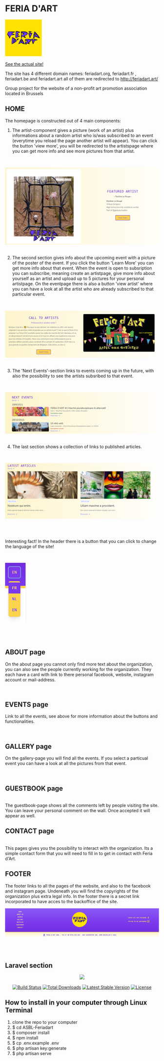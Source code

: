 #  FERIA D'ART 


<img src="readme/FeriaLogoGeel.png" width="120" height="120">

[See the actual site!](http://feriadart.art/)

The site has 4 different domain names: feriadart.org, feriadart.fr , feriadart.be and feriadart.art
all of them are redirected to http://feriadart.art/


Group project for the website of a non-profit art promotion association located in Brussels


## HOME

The homepage is constructed out of 4 main components:

1. The artist-component gives a picture (work of an artist) plus informations about a random artist who is/was subscribed to an event (everytime you reload the page another artist will appear). 
You can click the button 'view more', you will be redirected to the artistspage where you can get more info and see more pictures from that artist.


<br>


![Wireframe 1](readme/Artist-component.png)
<br>
<br>


2. The second section gives info about the upcoming event with a picture of the poster of the event. If you click the button 'Learn More' you can get more info about that event.
When the event is open to subsription you can subscribe, meaning create an artistpage, give more info about yourself as an artist and upload up to 5 pictures for your personal artistpage.
On the eventpage there is also a button 'view artist' where you can have a look at all the artist who are already subscribed to that particular event. 


<br>


![Wirefram 2](readme/event-component.png)
<br>
<br>


3. The 'Next Events'-section links to events coming up in the future, with also the possibility to see the artists subsribed to that event.

<br>

![Wirefram 2](readme/nextevent-component.png)
<br>
<br>


4. The last section shows a collection of links to published articles.

<br>

![Wirefram 2](readme/articles-component.png)

<br>
<br>

Interesting fact! In the header there is a button that you can click to change the language of the site!

<br>

![Wirefram 2](readme/languagebutton.png)

<br>
<br>


## ABOUT page

On the about page you cannot only find more text about the organization, you can also see the people currently working for the organization.
They each have a card with link to there personal facebook, website, instagram account or mail-address.

<br>


## EVENTS page

Link to all the events, see above for more information about the buttons and functionalities.

<br>

## GALLERY page

On the gallery-page you will find all the events. If you select a particual event you can have a look at all the pictures from that event.

<br>


## GUESTBOOK page

<br>
The guestbook-page shows all the comments left by people visiting the site. You can leave your personal comment on the wall. Once accepted it will appear as well.

<br>

## CONTACT page

<br>
This pages gives you the possibility to interact with the organization. Its a simple contact form that you will need to fill in to get in contact with Feria d'Art.

<br>

## FOOTER

The footer links to all the pages of the website, and also to the facebook and instagram page. Undeneath you will find the copyrights of the organization plus extra legal info.
In the footer there is a secret link incorporated to have acces to the backoffice of the site.
<br>

![Wirefram 2](readme/footer.png)

<br>
<br>


## Laravel section

<p align="center"><a href="https://laravel.com" target="_blank"><img src="https://raw.githubusercontent.com/laravel/art/master/logo-lockup/5%20SVG/2%20CMYK/1%20Full%20Color/laravel-logolockup-cmyk-red.svg" width="400"></a></p>

<p align="center">
<a href="https://travis-ci.org/laravel/framework"><img src="https://travis-ci.org/laravel/framework.svg" alt="Build Status"></a>
<a href="https://packagist.org/packages/laravel/framework"><img src="https://img.shields.io/packagist/dt/laravel/framework" alt="Total Downloads"></a>
<a href="https://packagist.org/packages/laravel/framework"><img src="https://img.shields.io/packagist/v/laravel/framework" alt="Latest Stable Version"></a>
<a href="https://packagist.org/packages/laravel/framework"><img src="https://img.shields.io/packagist/l/laravel/framework" alt="License"></a>
</p>

## How to install in your computer through Linux Terminal
1. clone the repo to your computer
2. $ cd ASBL-Feriadart
3. $ composer install
4. $ npm install
5. $ cp .env.example .env
6. $ php artisan key:generate
7. $ php artisan serve


